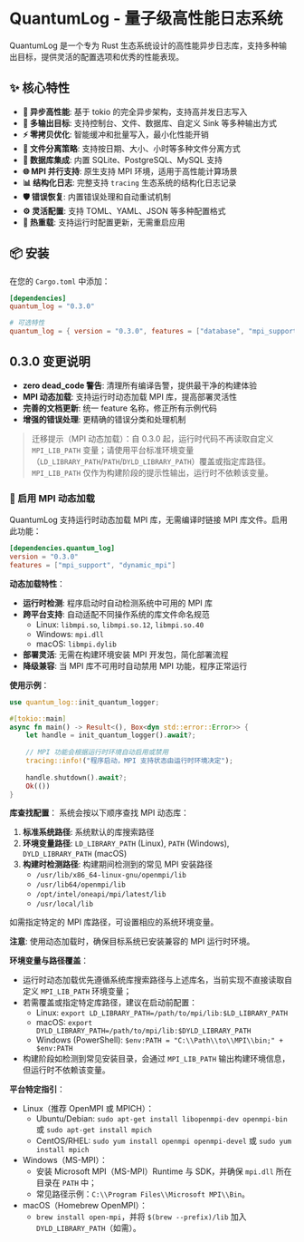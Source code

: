 # QuantumLog - 量子级高性能日志系统

QuantumLog 是一个专为 Rust 生态系统设计的高性能异步日志库，支持多种输出目标，提供灵活的配置选项和优秀的性能表现。

## ✨ 核心特性

- **🚀 异步高性能**: 基于 tokio 的完全异步架构，支持高并发日志写入
- **🎯 多输出目标**: 支持控制台、文件、数据库、自定义 Sink 等多种输出方式
- **⚡ 零拷贝优化**: 智能缓冲和批量写入，最小化性能开销
- **🔄 文件分离策略**: 支持按日期、大小、小时等多种文件分离方式
- **💾 数据库集成**: 内置 SQLite、PostgreSQL、MySQL 支持
- **🌐 MPI 并行支持**: 原生支持 MPI 环境，适用于高性能计算场景
- **📊 结构化日志**: 完整支持 `tracing` 生态系统的结构化日志记录
- **🛡️ 错误恢复**: 内置错误处理和自动重试机制
- **⚙️ 灵活配置**: 支持 TOML、YAML、JSON 等多种配置格式
- **🔧 热重载**: 支持运行时配置更新，无需重启应用

## 📦 安装

在您的 `Cargo.toml` 中添加：

```toml
[dependencies]
quantum_log = "0.3.0"

# 可选特性
quantum_log = { version = "0.3.0", features = ["database", "mpi_support"] }
```

## 0.3.0 变更说明

- **zero dead_code 警告**: 清理所有编译告警，提供最干净的构建体验
- **MPI 动态加载**: 支持运行时动态加载 MPI 库，提高部署灵活性
- **完善的文档更新**: 统一 feature 名称，修正所有示例代码
- **增强的错误处理**: 更精确的错误分类和处理机制

> 迁移提示（MPI 动态加载）：自 0.3.0 起，运行时代码不再读取自定义 `MPI_LIB_PATH` 变量；请使用平台标准环境变量（`LD_LIBRARY_PATH`/`PATH`/`DYLD_LIBRARY_PATH`）覆盖或指定库路径。`MPI_LIB_PATH` 仅作为构建阶段的提示性输出，运行时不依赖该变量。

### 🔧 启用 MPI 动态加载

QuantumLog 支持运行时动态加载 MPI 库，无需编译时链接 MPI 库文件。启用此功能：

```toml
[dependencies.quantum_log]
version = "0.3.0"
features = ["mpi_support", "dynamic_mpi"]
```

**动态加载特性**：
- **运行时检测**: 程序启动时自动检测系统中可用的 MPI 库
- **跨平台支持**: 自动适配不同操作系统的库文件命名规范
  - Linux: `libmpi.so`, `libmpi.so.12`, `libmpi.so.40`
  - Windows: `mpi.dll`
  - macOS: `libmpi.dylib`
- **部署灵活**: 无需在构建环境安装 MPI 开发包，简化部署流程
- **降级兼容**: 当 MPI 库不可用时自动禁用 MPI 功能，程序正常运行

**使用示例**：
```rust
use quantum_log::init_quantum_logger;

#[tokio::main]
async fn main() -> Result<(), Box<dyn std::error::Error>> {
    let handle = init_quantum_logger().await?;
    
    // MPI 功能会根据运行时环境自动启用或禁用
    tracing::info!("程序启动，MPI 支持状态由运行时环境决定");
    
    handle.shutdown().await?;
    Ok(())
}
```

**库查找配置**：
系统会按以下顺序查找 MPI 动态库：
1. **标准系统路径**: 系统默认的库搜索路径
2. **环境变量路径**: `LD_LIBRARY_PATH` (Linux), `PATH` (Windows), `DYLD_LIBRARY_PATH` (macOS)
3. **构建时检测路径**: 构建期间检测到的常见 MPI 安装路径
   - `/usr/lib/x86_64-linux-gnu/openmpi/lib`
   - `/usr/lib64/openmpi/lib`
   - `/opt/intel/oneapi/mpi/latest/lib`
   - `/usr/local/lib`

如需指定特定的 MPI 库路径，可设置相应的系统环境变量。

**注意**: 使用动态加载时，确保目标系统已安装兼容的 MPI 运行时环境。

**环境变量与路径覆盖**：
- 运行时动态加载优先遵循系统库搜索路径与上述库名，当前实现不直接读取自定义 `MPI_LIB_PATH` 环境变量；
- 若需覆盖或指定特定库路径，建议在启动前配置：
  - Linux: `export LD_LIBRARY_PATH=/path/to/mpi/lib:$LD_LIBRARY_PATH`
  - macOS: `export DYLD_LIBRARY_PATH=/path/to/mpi/lib:$DYLD_LIBRARY_PATH`
  - Windows (PowerShell): `$env:PATH = "C:\\Path\\to\\MPI\\bin;" + $env:PATH`
- 构建阶段如检测到常见安装目录，会通过 `MPI_LIB_PATH` 输出构建环境信息，但运行时不依赖该变量。

**平台特定指引**：
- Linux（推荐 OpenMPI 或 MPICH）：
  - Ubuntu/Debian: `sudo apt-get install libopenmpi-dev openmpi-bin` 或 `sudo apt-get install mpich`
  - CentOS/RHEL: `sudo yum install openmpi openmpi-devel` 或 `sudo yum install mpich`
- Windows（MS-MPI）：
  - 安装 Microsoft MPI（MS-MPI）Runtime 与 SDK，并确保 `mpi.dll` 所在目录在 `PATH` 中；
  - 常见路径示例：`C:\\Program Files\\Microsoft MPI\\Bin`。
- macOS（Homebrew OpenMPI）：
  - `brew install open-mpi`，并将 `$(brew --prefix)/lib` 加入 `DYLD_LIBRARY_PATH`（如需）。
